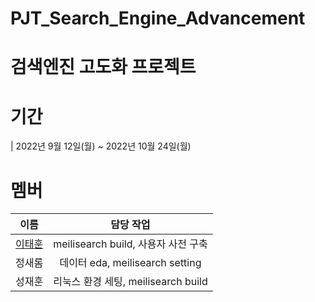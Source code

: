 # PJT_Search_Engine_Advancement
# 검색엔진 고도화 프로젝트

# 기간
| 2022년 9월 12일(월) ~ 2022년 10월 24일(월) 

# 멤버

|이름|담당 작업|
|:---:|:---:|
|[이태훈](https://github.com/git-ThLee)|meilisearch build, 사용자 사전 구축|
|정새롬|데이터 eda, meilisearch setting|
|성재훈|리눅스 환경 세팅, meilisearch build|
